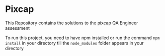 # Pixcap
This Repository contains the solutions to the pixcap QA Engineer assessment

To run this project, you need to have npm installed or run the command `npm install` in your directory till the `node_modules` folder appears in your directory
